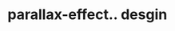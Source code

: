 # parallax-effect.. desgin                                                                                                                                                                                                                                                                                                                                                                                                                                                                                                           
